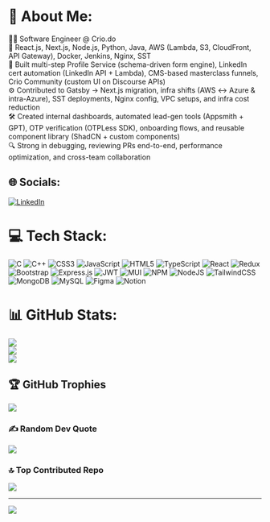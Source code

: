 # 💫 About Me:
👨‍💻 Software Engineer @ Crio.do  
🧩 React.js, Next.js, Node.js, Python, Java, AWS (Lambda, S3, CloudFront, API Gateway), Docker, Jenkins, Nginx, SST  
🔧 Built multi-step Profile Service (schema-driven form engine), LinkedIn cert automation (LinkedIn API + Lambda), CMS-based masterclass funnels, Crio Community (custom UI on Discourse APIs)  
⚙️ Contributed to Gatsby → Next.js migration, infra shifts (AWS ↔ Azure & intra-Azure), SST deployments, Nginx config, VPC setups, and infra cost reduction  
🛠️ Created internal dashboards, automated lead-gen tools (Appsmith + GPT), OTP verification (OTPLess SDK), onboarding flows, and reusable component library (ShadCN + custom components)  
🔍 Strong in debugging, reviewing PRs end-to-end, performance optimization, and cross-team collaboration  


## 🌐 Socials:
[![LinkedIn](https://img.shields.io/badge/LinkedIn-%230077B5.svg?logo=linkedin&logoColor=white)](https://linkedin.com/in/anshumansinha18) 

# 💻 Tech Stack:
![C](https://img.shields.io/badge/c-%2300599C.svg?style=flat&logo=c&logoColor=white) ![C++](https://img.shields.io/badge/c++-%2300599C.svg?style=flat&logo=c%2B%2B&logoColor=white) ![CSS3](https://img.shields.io/badge/css3-%231572B6.svg?style=flat&logo=css3&logoColor=white) ![JavaScript](https://img.shields.io/badge/javascript-%23323330.svg?style=flat&logo=javascript&logoColor=%23F7DF1E) ![HTML5](https://img.shields.io/badge/html5-%23E34F26.svg?style=flat&logo=html5&logoColor=white) ![TypeScript](https://img.shields.io/badge/typescript-%23007ACC.svg?style=flat&logo=typescript&logoColor=white) ![React](https://img.shields.io/badge/react-%2320232a.svg?style=flat&logo=react&logoColor=%2361DAFB) ![Redux](https://img.shields.io/badge/redux-%23593d88.svg?style=flat&logo=redux&logoColor=white) ![Bootstrap](https://img.shields.io/badge/bootstrap-%23563D7C.svg?style=flat&logo=bootstrap&logoColor=white) ![Express.js](https://img.shields.io/badge/express.js-%23404d59.svg?style=flat&logo=express&logoColor=%2361DAFB) ![JWT](https://img.shields.io/badge/JWT-black?style=flat&logo=JSON%20web%20tokens) ![MUI](https://img.shields.io/badge/MUI-%230081CB.svg?style=flat&logo=material-ui&logoColor=white) ![NPM](https://img.shields.io/badge/NPM-%23000000.svg?style=flat&logo=npm&logoColor=white) ![NodeJS](https://img.shields.io/badge/node.js-6DA55F?style=flat&logo=node.js&logoColor=white) ![TailwindCSS](https://img.shields.io/badge/tailwindcss-%2338B2AC.svg?style=flat&logo=tailwind-css&logoColor=white) ![MongoDB](https://img.shields.io/badge/MongoDB-%234ea94b.svg?style=flat&logo=mongodb&logoColor=white) ![MySQL](https://img.shields.io/badge/mysql-%2300f.svg?style=flat&logo=mysql&logoColor=white) 	![Figma](https://img.shields.io/badge/figma-%23F24E1E.svg?style=flat&logo=figma&logoColor=white) ![Notion](https://img.shields.io/badge/Notion-%23000000.svg?style=flat&logo=notion&logoColor=white)
# 📊 GitHub Stats:
![](https://github-readme-stats.vercel.app/api?username=anshumansinha18&theme=buefy&hide_border=false&include_all_commits=true&count_private=true)<br/>
![](https://github-readme-streak-stats.herokuapp.com/?user=anshumansinha18&theme=buefy&hide_border=false)<br/>
![](https://github-readme-stats.vercel.app/api/top-langs/?username=anshumansinha18&theme=buefy&hide_border=false&include_all_commits=true&count_private=true&layout=compact)

## 🏆 GitHub Trophies
![](https://github-profile-trophy.vercel.app/?username=anshumansinha18&theme=dracula&no-frame=false&no-bg=true&margin-w=4)

### ✍️ Random Dev Quote
![](https://quotes-github-readme.vercel.app/api?type=horizontal&theme=gruvbox)

### 🔝 Top Contributed Repo
![](https://github-contributor-stats.vercel.app/api?username=anshumansinha18&limit=5&theme=onestar&combine_all_yearly_contributions=true)

---
[![](https://visitcount.itsvg.in/api?id=anshumansinha18&icon=5&color=0)](https://visitcount.itsvg.in)

<!-- Proudly created with GPRM ( https://gprm.itsvg.in ) -->

